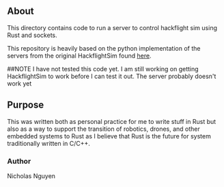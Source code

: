 ## About
This directory contains code to run a server to control hackflight sim using Rust and sockets. 

This repository is heavily based on the python implementation of the servers from the original HackflightSim found [here](https://github.com/simondlevy/MulticopterSim/tree/master/Extras/python).

##NOTE
I have not tested this code yet. I am still working on getting HackflightSim to work before I can test it out. The server probably doesn't work yet

## Purpose
This was written both as personal practice for me to write stuff in Rust but also as a way to support the transition of robotics, drones, and other embedded systems to Rust as I believe that Rust is the future for system traditionally written in C/C++.

### Author
Nicholas Nguyen
